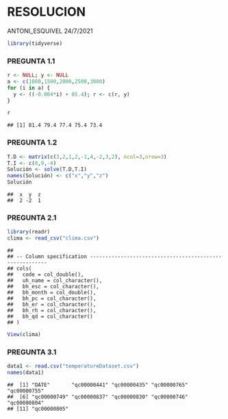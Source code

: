 RESOLUCION
================
ANTONI\_ESQUIVEL
24/7/2021

``` r
library(tidyverse)
```

### PREGUNTA 1.1

``` r
r <- NULL; y <- NULL
a <- c(1000,1500,2000,2500,3000)
for (i in a) {
  y <- ((-0.004*i) + 85.4); r <- c(r, y)
}

r
```

    ## [1] 81.4 79.4 77.4 75.4 73.4

### PREGUNTA 1.2

``` r
T.D <- matrix(c(3,2,1,2,-1,4,-2,3,2), ncol=3,nrow=3)
T.I <- c(0,9,-4)
Solución <- solve(T.D,T.I)
names(Solución) <- c("x","y","z")
Solución
```

    ##  x  y  z 
    ##  2 -2  1

### PREGUNTA 2.1

``` r
library(readr)
clima <- read_csv("clima.csv")
```

    ## 
    ## -- Column specification --------------------------------------------------------
    ## cols(
    ##   code = col_double(),
    ##   uh_name = col_character(),
    ##   bh_esc = col_character(),
    ##   bh_month = col_double(),
    ##   bh_pc = col_character(),
    ##   bh_er = col_character(),
    ##   bh_rh = col_character(),
    ##   bh_qd = col_character()
    ## )

``` r
View(clima)
```

### PREGUNTA 3.1

``` r
data1 <- read.csv("temperatureDataset.csv")
names(data1)
```

    ##  [1] "DATE"       "qc00000441" "qc00000435" "qc00000765" "qc00000755"
    ##  [6] "qc00000749" "qc00000837" "qc00000830" "qc00000746" "qc00000804"
    ## [11] "qc00000805"
